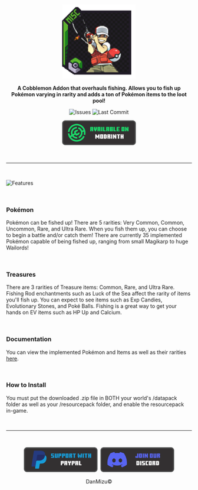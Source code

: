 <p align="center">
  <a style="text-decoration:none;" align="center" href='#'/>
    <img src="../pack.png" width="200rem" />
  </a>
</p>

<p align="center">
    <b>A Cobblemon Addon that overhauls fishing. Allows you to fish up Pokémon varying in rarity and adds a ton of Pokémon items to the loot pool!</b>
</p>

<p align="center">
    <a style="text-decoration:none;" href="https://github.com/DansDatapacks/Pokemon-Fishing/issues" target="_blank">
        <img height="30rem" src="https://img.shields.io/github/issues/DansDatapacks/Pokemon-Fishing?color=red&style=for-the-badge" alt="Issues"/>
    </a>
    <a style="text-decoration:none;" href="https://github.com/DansDatapacks/Pokemon-Fishing/commits" target="_blank">
        <img height="30rem" src="https://img.shields.io/github/last-commit/DansDatapacks/Pokemon-Fishing?color=darkgreen&style=for-the-badge" alt="Last Commit"/>
    </a>
</p>

<p align="center">
    <a style="text-decoration:none;" href="https://modrinth.com/datapack/pokmon-fishing" target="_blank">
        <img width="200rem" src="buttons/modrinth_button.png" alt="Available On Modrinth"/>
    </a>
</p>

<br/>

<hr>

<br/>

<p>
 <img src="https://i.imgur.com/vpHWmuu.png" alt="Features" />
</p>

<br/>

<h3>
 <strong>
Pokémon
 </strong>
</h3>

<p>
Pokémon can be fished up! There are 5 rarities: Very Common, Common, Uncommon, Rare, and Ultra Rare. When you fish them up, you can choose to begin a battle and/or catch them! There are currently 35 implemented Pokémon capable of being fished up, ranging from small Magikarp to huge Wailords!
</p>

<br/>

<h3>
 <strong>
Treasures
 </strong>
</h3>

<p>
There are 3 rarities of Treasure items: Common, Rare, and Ultra Rare. Fishing Rod enchantments such as Luck of the Sea affect the rarity of items you'll fish up. You can expect to see items such as Exp Candies, Evolutionary Stones, and Poké Balls. Fishing is a great way to get your hands on EV items such as HP Up and Calcium.
</p>

<br/>

<h3>
 <strong>
Documentation
 </strong>
</h3>

<p>
You can view the implemented Pokémon and Items as well as their rarities <a href="https://docs.google.com/spreadsheets/d/1rHU4d1R2r5en0BGP0OQI99UuManeyo3VpaHw3eyQxsM">here</a>.
</p>

<br/>

<h3>
 <strong>
How to Install
 </strong>
</h3>

<p>
You must put the downloaded .zip file in BOTH your world's /datapack folder as well as your /resourcepack folder, and enable the resourcepack in-game.
</p>

<br/>

<hr>

<br/>

<p align="center" style="display: flex; justify-content: center; align-items: center;">
    <a style="text-decoration:none;" href="https://www.paypal.com/paypalme/DanMizu" target="_blank">
        <img width="200rem" src="buttons/paypal_button.png" alt="Donation Button"/>
    </a>
    &nbsp;&nbsp;
    <a style="text-decoration:none;" href="https://discord.gg/xxybrgF" target="_blank">
        <img width="200rem" src="buttons/discord_button.png" alt="Discord Button"/>
    </a>
</p>

<p align="center">
DanMizu&copy;
</p>
